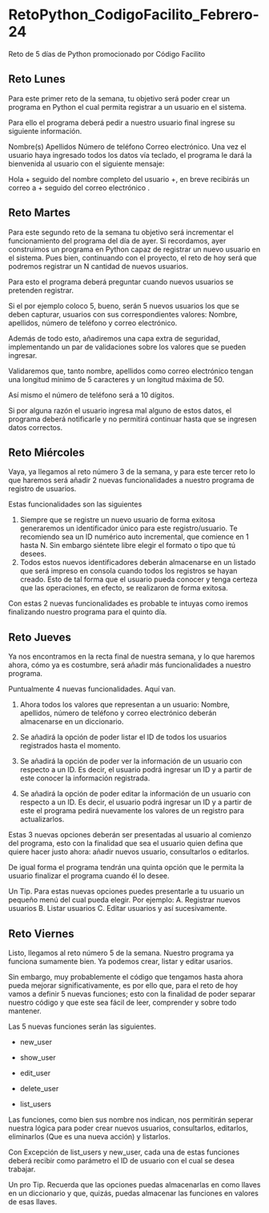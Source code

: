 # RetoPython_CodigoFacilito_Febrero-24
Reto de 5 días de Python promocionado por Código Facilito

## Reto Lunes
Para este primer reto de la semana, tu objetivo será poder crear un programa en Python el cual permita registrar a un usuario en el sistema.

Para ello el programa deberá pedir a nuestro usuario final ingrese su siguiente información.

Nombre(s)
Apellidos
Número de teléfono
Correo electrónico.
Una vez el usuario haya ingresado todos los datos vía teclado, el programa le dará la bienvenida al usuario con el siguiente mensaje:

Hola + seguido del nombre completo del usuario +, en breve recibirás un correo a + seguido del correo electrónico .

## Reto Martes
Para este segundo reto de la semana tu objetivo será incrementar el funcionamiento del programa del día de ayer. Si recordamos, ayer construimos un programa en Python capaz de registrar un nuevo usuario en el sistema. Pues bien, continuando con el proyecto, el reto de hoy será que podremos registrar un N cantidad de nuevos usuarios.

Para esto el programa deberá preguntar cuando nuevos usuarios se pretenden registrar.

Si el por ejemplo coloco 5, bueno, serán 5 nuevos usuarios los que se deben capturar, usuarios con sus correspondientes valores: Nombre, apellidos, número de teléfono y correo electrónico.

Además de todo esto, añadiremos una capa extra de seguridad, implementando un par de validaciones sobre los valores que se pueden ingresar.

Validaremos que, tanto nombre, apellidos como correo electrónico tengan una longitud mínimo de 5 caracteres y un longitud máxima de 50.

Así mismo el número de teléfono será a 10 dígitos.

Si por alguna razón el usuario ingresa mal alguno de estos datos, el programa deberá notificarle y no permitirá continuar hasta que se ingresen datos correctos.

## Reto Miércoles
Vaya, ya llegamos al reto número 3 de la semana, y para este tercer reto lo que haremos será añadir 2 nuevas funcionalidades a nuestro programa de registro de usuarios.

Estas funcionalidades son las siguientes

1. Siempre que se registre un nuevo usuario de forma exitosa generaremos un identificador único para este registro/usuario. Te recomiendo sea un ID numérico auto incremental, que comience en 1 hasta N. Sin embargo siéntete libre elegir el formato o tipo que tú desees.
2. Todos estos nuevos identificadores deberán almacenarse en un listado que será impreso en consola cuando todos los registros se hayan creado. Esto de tal forma que el usuario pueda conocer y tenga certeza que las operaciones, en efecto, se realizaron de forma exitosa.

Con estas 2 nuevas funcionalidades es probable te intuyas como iremos finalizando nuestro programa para el quinto día.

## Reto Jueves
Ya nos encontramos en la recta final de nuestra semana, y lo que haremos ahora, cómo ya es costumbre, será añadir más funcionalidades a nuestro programa.

Puntualmente 4 nuevas funcionalidades. Aquí van.

1. Ahora todos los valores que representan a un usuario: Nombre, apellidos, número de teléfono y correo electrónico deberán almacenarse en un diccionario.

2. Se añadirá la opción de poder listar el ID de todos los usuarios registrados hasta el momento.

3. Se añadirá la opción de poder ver la información de un usuario con respecto a un ID. Es decir, el usuario podrá ingresar un ID y a partir de este conocer la información registrada.

4. Se añadirá la opción de poder editar la información de un usuario con respecto a un ID. Es decir, el usuario podrá ingresar un ID y a partir de este el programa pedirá nuevamente los valores de un registro para actualizarlos.

Estas 3 nuevas opciones deberán ser presentadas al usuario al comienzo del programa, esto con la finalidad que sea el usuario quien defina que quiere hacer justo ahora: añadir nuevos usuario, consultarlos o editarlos.

De igual forma el programa tendrán una quinta opción que le permita la usuario finalizar el programa cuando él lo desee.

Un Tip. Para estas nuevas opciones puedes presentarle a tu usuario un pequeño menú del cual pueda elegir. Por ejemplo:
A. Registrar nuevos usuarios
B. Listar usuarios
C. Editar usuarios y así sucesivamente.

## Reto Viernes
Listo, llegamos al reto número 5 de la semana. Nuestro programa ya funciona sumamente bien. Ya podemos crear, listar y editar usarios.

Sin embargo, muy probablemente el código que tengamos hasta ahora pueda mejorar significativamente, es por ello que, para el reto de hoy vamos a definir 5 nuevas funciones; esto con la finalidad de poder separar nuestro código y que este sea fácil de leer, comprender y sobre todo mantener.

Las 5 nuevas funciones serán las siguientes.

* new_user

* show_user

* edit_user

* delete_user

* list_users

Las funciones, como bien sus nombre nos indican, nos permitirán seperar nuestra lógica para poder crear nuevos usuarios, consultarlos, editarlos, eliminarlos (Que es una nueva acción) y listarlos.

Con Excepción de list_users y new_user, cada una de estas funciones deberá recibir como parámetro el ID de usuario con el cual se desea trabajar.

Un pro Tip. Recuerda que las opciones puedas almacenarlas en como llaves en un diccionario y que, quizás, puedas almacenar las funciones en valores de esas llaves.
